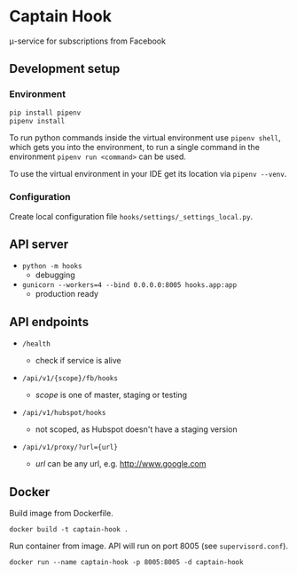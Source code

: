 # Captain Hook

μ-service for subscriptions from Facebook

## Development setup

### Environment

```sh
pip install pipenv
pipenv install
```
To run python commands inside the virtual environment use `pipenv shell`, which gets you into the environment,
to run a single command in the environment `pipenv run <command>` can be used.

To use the virtual environment in your IDE get its location via `pipenv --venv`.

### Configuration

Create local configuration file `hooks/settings/_settings_local.py`.

## API server

* `python -m hooks`
    * debugging
* `gunicorn --workers=4 --bind 0.0.0.0:8005 hooks.app:app`
    * production ready

## API endpoints

*  `/health`
    * check if service is alive

*  `/api/v1/{scope}/fb/hooks`
	* *scope* is one of master, staging or testing

*  `/api/v1/hubspot/hooks`
	* not scoped, as Hubspot doesn't have a staging version

*  `/api/v1/proxy/?url={url}`
	* *url* can be any url, e.g. http://www.google.com

## Docker

Build image from Dockerfile.

`docker build -t captain-hook .`

Run container from image. API will run on port 8005 (see `supervisord.conf`).

`docker run --name captain-hook -p 8005:8005 -d captain-hook`
